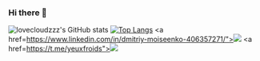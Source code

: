 ### Hi there 👋
![lovecloudzzz's GitHub stats](https://github-readme-stats.vercel.app/api?username=lovecloudzzz&show_icons=true&theme=buefy&card_width=200&hide_title=true)
[![Top Langs](https://github-readme-stats.vercel.app/api/top-langs/?username=lovecloudzzz&layout=compact)](https://github.com/anuraghazra/github-readme-stats)
<a href=https://www.linkedin.com/in/dmitriy-moiseenko-406357271/"><img src="https://img.shields.io/badge/LinkedIn-0077B5?style=for-the-badge&logo=linkedin&logoColor=white"></a>
<a href=https://t.me/yeuxfroids"><img src="https://img.shields.io/badge/Telegram-2CA5E0?style=for-the-badge&logo=telegram&logoColor=white"></a>
